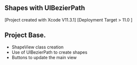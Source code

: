 ## Shapes with UIBezierPath
[Project created with Xcode V11.3.1]
[Deployment Target > 11.0 ]

## Project Base.
* ShapeView class creation
* Use of UIBezierPath to create shapes
* Buttons to update the main view
